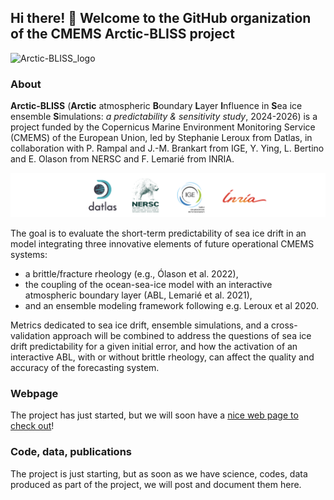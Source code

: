 ##  Hi there! 👋 Welcome to the GitHub organization of the  CMEMS Arctic-BLISS project  
![Arctic-BLISS_logo](https://github.com/cmems-arcticbliss/.github/tree/main/profile/visuel_Arctic-BLISS.png)

### About
__Arctic-BLISS__  (__Arctic__ atmospheric **B**oundary **L**ayer **I**nfluence in **S**ea ice ensemble **S**imulations: _a predictability & sensitivity study_, 2024-2026) is a project funded by the Copernicus Marine Environment Monitoring Service (CMEMS) of the European Union, led by Stephanie Leroux from Datlas, in collaboration with P. Rampal and J.-M. Brankart from IGE, Y. Ying, L. Bertino and E. Olason from NERSC and F. Lemarié from INRIA. 

![Arctic-BLISS_partners](https://github.com/cmems-arcticbliss/.github/blob/main/logos-all.png)

The goal is to evaluate the short-term predictability of sea ice drift in an model integrating three innovative elements of future operational CMEMS systems: 
* a brittle/fracture rheology (e.g., Ólason et al. 2022),
* the coupling of the ocean-sea-ice model with an interactive atmospheric boundary layer (ABL, Lemarié et al. 2021),
* and an ensemble modeling framework following e.g. Leroux et al 2020.

Metrics dedicated to sea ice drift, ensemble simulations, and a cross-validation approach will be combined to address the questions of sea ice drift predictability for a given initial error, and how the activation of an interactive ABL, with or without brittle rheology, can affect the quality and accuracy of the forecasting system.

### Webpage
The project has just started, but we will soon have a [nice web page to check  out](https://cmems-arcticbliss.github.io/)!

### Code, data, publications
The project is just starting, but as soon as we have science, codes, data produced as part of the project, we will post and document them here.
